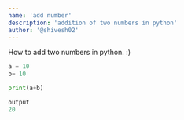 ```yaml
---
name: 'add number'
description: 'addition of two numbers in python'
author: '@shivesh02'
---
```


How to add two numbers in python. :)
```python 
a = 10
b= 10

print(a+b)
```

```python 
output
20
```
